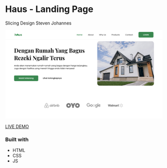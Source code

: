 # Haus - Landing Page
Slicing Design Steven Johannes

<p align="center">
	<img src="thumbnail.png" width="768">
</p>

[LIVE DEMO](https://ijuldev.github.io/haus-landing-page/)

### Built with
- HTML
- CSS
- JS
